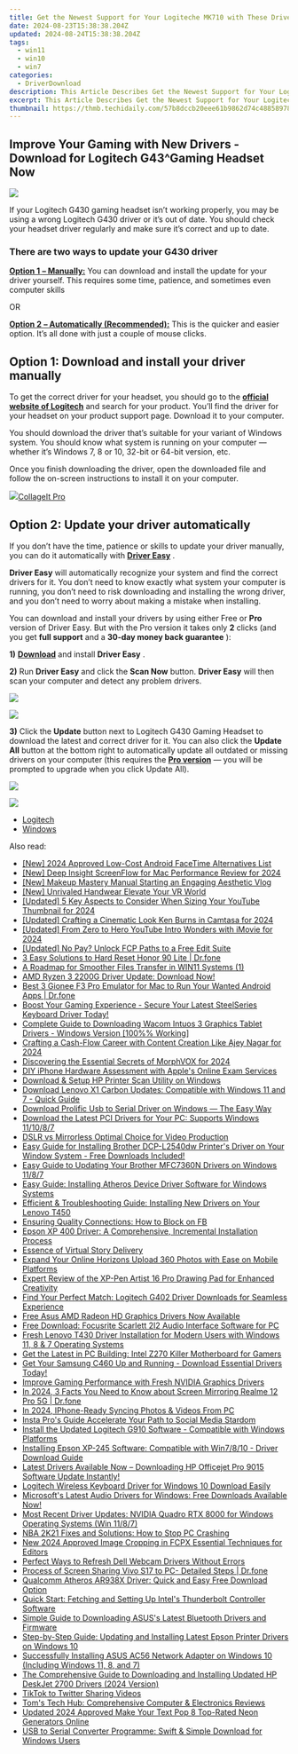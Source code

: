```yaml
---
title: Get the Newest Support for Your Logiteche MK710 with These Driver Downloads
date: 2024-08-23T15:38:38.204Z
updated: 2024-08-24T15:38:38.204Z
tags:
  - win11
  - win10
  - win7
categories:
  - DriverDownload
description: This Article Describes Get the Newest Support for Your Logiteche MK710 with These Driver Downloads
excerpt: This Article Describes Get the Newest Support for Your Logiteche MK710 with These Driver Downloads
thumbnail: https://thmb.techidaily.com/57b8dccb20eee61b9862d74c48858978ad644b0b3c9c032196c655a977f2efc6.jpg
---
```


## Improve Your Gaming with New Drivers - Download for Logitech G43^Gaming Headset Now

![](https://images.drivereasy.com/wp-content/uploads/2018/04/img_5acc6cf8446f7-300x223.jpg)

 If your Logitech G430 gaming headset isn’t working properly, you may be using a wrong Logitech G430 driver or it’s out of date. You should check your headset driver regularly and make sure it’s correct and up to date.

### There are two ways to update your G430 driver

[**Option 1** **– Manually:**](https://tools.techidaily.com/drivereasy/download/) You can download and install the update for your driver yourself. This requires some time, patience, and sometimes even computer skills

OR

[**Option 2** **– Automatically (Recommended):**](https://www.drivereasy.com/knowledge/logitech-g430-gaming-headset-driver-download/#auto) This is the quicker and easier option. It’s all done with just a couple of mouse clicks.

##  Option 1: Download and install your driver manually

 To get the correct driver for your headset, you should go to the **[official website of Logitech](https://www.logitech.com/en-us)**  and search for your product. You’ll find the driver for your headset on your product support page. Download it to your computer.

 You should download the driver that’s suitable for your variant of Windows system. You should know what system is running on your computer — whether it’s Windows 7, 8 or 10, 32-bit or 64-bit version, etc.

 Once you finish downloading the driver, open the downloaded file and follow the on-screen instructions to install it on your computer.

<!-- affiliate ads begin -->
<a href="https://secure.2checkout.com/order/checkout.php?PRODS=4530091&QTY=1&AFFILIATE=108875&CART=1"><img src="https://www.pearlmountainsoft.com/n_img/product/cit_win/banScrn.jpg" border="0">CollageIt Pro</a>
<!-- affiliate ads end -->
##  Option 2: Update your driver automatically

 If you don’t have the time, patience or skills to update your driver manually, you can do it automatically with [**Driver Easy**](https://tools.techidaily.com/drivereasy/download/) .

**Driver Easy**  will automatically recognize your system and find the correct drivers for it. You don’t need to know exactly what system your computer is running, you don’t need to risk downloading and installing the wrong driver, and you don’t need to worry about making a mistake when installing.

 You can download and install your drivers by using either Free or **Pro**  version of Driver Easy. But with the Pro version it takes only **2**  clicks (and you get **full support** and a **30-day money back guarantee** ):

**1)** [**Download**](https://tools.techidaily.com/drivereasy/download/) and install **Driver Easy** .

**2)** Run **Driver Easy** and click the **Scan Now** button. **Driver Easy**  will then scan your computer and detect any problem drivers.

![](https://images.drivereasy.com/wp-content/uploads/2018/03/img_5abddea556a6b.png)

<!-- affiliate ads begin -->
<a href="https://shop.mondly.com/affiliate.php?ACCOUNT=ATISTUDI&AFFILIATE=108875&PATH=https%3A%2F%2Fwww.mondly.com%3FAFFILIATE%3D108875%26RESOURCE%3D%2BGeneral%2B970x90%2B"><img src="https://secure.avangate.com/images/merchant/69c418c33ec2e1a4267fa9bb77fa1428/general-970x90.gif" border="0"></a>
<!-- affiliate ads end -->
**3)**  Click the **Update**  button next to Logitech G430 Gaming Headset to download the latest and correct driver for it. You can also click the **Update All**  button at the bottom right to automatically update all outdated or missing drivers on your computer (this requires the **[Pro version](https://tools.techidaily.com/drivereasy/download/)**  — you will be prompted to upgrade when you click Update All).

![](https://images.drivereasy.com/wp-content/uploads/2018/04/img_5acc7430bb3de.jpg)

<!-- affiliate ads begin -->
<a href="https://secure.2checkout.com/order/checkout.php?PRODS=45152835&QTY=1&AFFILIATE=108875&CART=1"><img src="https://download.terabyteunlimited.com/banners/ad_800x450_d.jpg" border="0"></a>
<!-- affiliate ads end -->
* [Logitech](https://tools.techidaily.com/drivereasy/download/)
* [Windows](https://tools.techidaily.com/drivereasy/download/)

<ins class="adsbygoogle"
     style="display:block"
     data-ad-format="autorelaxed"
     data-ad-client="ca-pub-7571918770474297"
     data-ad-slot="1223367746"></ins>



<ins class="adsbygoogle"
     style="display:block"
     data-ad-client="ca-pub-7571918770474297"
     data-ad-slot="8358498916"
     data-ad-format="auto"
     data-full-width-responsive="true"></ins>

<span class="atpl-alsoreadstyle">Also read:</span>
<div><ul>
<li><a href="https://screen-capture.techidaily.com/new-2024-approved-low-cost-android-facetime-alternatives-list/"><u>[New] 2024 Approved  Low-Cost Android FaceTime Alternatives List</u></a></li>
<li><a href="https://video-screen-grab.techidaily.com/new-deep-insight-screenflow-for-mac-performance-review-for-2024/"><u>[New] Deep Insight  ScreenFlow for Mac Performance Review for 2024</u></a></li>
<li><a href="https://youtube-zero.techidaily.com/akeup-mastery-manual-starting-an-engaging-aesthetic-vlog/"><u>[New] Makeup Mastery Manual  Starting an Engaging Aesthetic Vlog</u></a></li>
<li><a href="https://some-skills.techidaily.com/new-unrivaled-handwear-elevate-your-vr-world/"><u>[New] Unrivaled Handwear  Elevate Your VR World</u></a></li>
<li><a href="https://facebook-video-footage.techidaily.com/updated-5-key-aspects-to-consider-when-sizing-your-youtube-thumbnail-for-2024/"><u>[Updated] 5 Key Aspects to Consider When Sizing Your YouTube Thumbnail for 2024</u></a></li>
<li><a href="https://desktop-recording.techidaily.com/updated-crafting-a-cinematic-look-ken-burns-in-camtasa-for-2024/"><u>[Updated] Crafting a Cinematic Look  Ken Burns in Camtasa for 2024</u></a></li>
<li><a href="https://youtube-sure.techidaily.com/ed-from-zero-to-hero-youtube-intro-wonders-with-imovie-for-2024/"><u>[Updated] From Zero to Hero  YouTube Intro Wonders with iMovie for 2024</u></a></li>
<li><a href="https://extra-skills.techidaily.com/updated-no-pay-unlock-fcp-paths-to-a-free-edit-suite/"><u>[Updated] No Pay? Unlock FCP  Paths to a Free Edit Suite</u></a></li>
<li><a href="https://phone-solutions.techidaily.com/3-easy-solutions-to-hard-reset-honor-90-lite-drfone-by-drfone-reset-android-reset-android/"><u>3 Easy Solutions to Hard Reset Honor 90 Lite | Dr.fone</u></a></li>
<li><a href="https://win11-tips.techidaily.com/a-roadmap-for-smoother-files-transfer-in-win11-systems-1/"><u>A Roadmap for Smoother Files Transfer in WIN11 Systems (1)</u></a></li>
<li><a href="https://win-dash.techidaily.com/amd-ryzen-3-2200g-driver-update-download-now/"><u>AMD Ryzen 3 2200G Driver Update: Download Now!</u></a></li>
<li><a href="https://screen-mirror.techidaily.com/best-3-gionee-f3-pro-emulator-for-mac-to-run-your-wanted-android-apps-drfone-by-drfone-android/"><u>Best 3 Gionee F3 Pro Emulator for Mac to Run Your Wanted Android Apps | Dr.fone</u></a></li>
<li><a href="https://win-dash.techidaily.com/boost-your-gaming-experience-secure-your-latest-steelseries-keyboard-driver-today/"><u>Boost Your Gaming Experience - Secure Your Latest SteelSeries Keyboard Driver Today!</u></a></li>
<li><a href="https://win-dash.techidaily.com/complete-guide-to-downloading-wacom-intuos-3-graphics-tablet-drivers-windows-version-100-working/"><u>Complete Guide to Downloading Wacom Intuos 3 Graphics Tablet Drivers - Windows Version [100%% Working]</u></a></li>
<li><a href="https://youtube-video-recordings.techidaily.com/crafting-a-cash-flow-career-with-content-creation-like-ajey-nagar-for-2024/"><u>Crafting a Cash-Flow Career with Content Creation Like Ajey Nagar for 2024</u></a></li>
<li><a href="https://fox-helps.techidaily.com/discovering-the-essential-secrets-of-morphvox-for-2024/"><u>Discovering the Essential Secrets of MorphVOX for 2024</u></a></li>
<li><a href="https://fox-that.techidaily.com/diy-iphone-hardware-assessment-with-apples-online-exam-services/"><u>DIY iPhone Hardware Assessment with Apple's Online Exam Services</u></a></li>
<li><a href="https://win-dash.techidaily.com/download-and-setup-hp-printer-scan-utility-on-windows/"><u>Download & Setup HP Printer Scan Utility on Windows</u></a></li>
<li><a href="https://win-dash.techidaily.com/download-lenovo-x1-carbon-updates-compatible-with-windows-11-and-7-quick-guide/"><u>Download Lenovo X1 Carbon Updates: Compatible with Windows 11 and 7 - Quick Guide</u></a></li>
<li><a href="https://win-dash.techidaily.com/download-prolific-usb-to-serial-driver-on-windows-the-easy-way/"><u>Download Prolific Usb to Serial Driver on Windows — The Easy Way</u></a></li>
<li><a href="https://win-dash.techidaily.com/download-the-latest-pci-drivers-for-your-pc-supports-windows-111087/"><u>Download the Latest PCI Drivers for Your PC: Supports Windows 11/10/8/7</u></a></li>
<li><a href="https://youtube-lab.techidaily.com/vs-mirrorless-optimal-choice-for-video-production/"><u>DSLR vs Mirrorless  Optimal Choice for Video Production</u></a></li>
<li><a href="https://win-dash.techidaily.com/easy-guide-for-installing-brother-dcp-l2540dw-printers-driver-on-your-window-system-free-downloads-included/"><u>Easy Guide for Installing Brother DCP-L2540dw Printer's Driver on Your Window System - Free Downloads Included!</u></a></li>
<li><a href="https://win-dash.techidaily.com/easy-guide-to-updating-your-brother-mfc7360n-drivers-on-windows-1187/"><u>Easy Guide to Updating Your Brother MFC7360N Drivers on Windows 11/8/7</u></a></li>
<li><a href="https://win-dash.techidaily.com/easy-guide-installing-atheros-device-driver-software-for-windows-systems/"><u>Easy Guide: Installing Atheros Device Driver Software for Windows Systems</u></a></li>
<li><a href="https://win-dash.techidaily.com/efficient-and-troubleshooting-guide-installing-new-drivers-on-your-lenovo-t450/"><u>Efficient & Troubleshooting Guide: Installing New Drivers on Your Lenovo T450</u></a></li>
<li><a href="https://facebook.techidaily.com/ensuring-quality-connections-how-to-block-on-fb/"><u>Ensuring Quality Connections: How to Block on FB</u></a></li>
<li><a href="https://win-dash.techidaily.com/epson-xp-400-driver-a-comprehensive-incremental-installation-process/"><u>Epson XP 400 Driver: A Comprehensive, Incremental Installation Process</u></a></li>
<li><a href="https://extra-tips.techidaily.com/essence-of-virtual-story-delivery/"><u>Essence of Virtual Story Delivery</u></a></li>
<li><a href="https://facebook-video-content.techidaily.com/expand-your-online-horizons-upload-360-photos-with-ease-on-mobile-platforms/"><u>Expand Your Online Horizons  Upload 360 Photos with Ease on Mobile Platforms</u></a></li>
<li><a href="https://youtube-clips.techidaily.com/expert-review-of-the-xp-pen-artist-16-pro-drawing-pad-for-enhanced-creativity/"><u>Expert Review of the XP-Pen Artist 16 Pro Drawing Pad for Enhanced Creativity</u></a></li>
<li><a href="https://win-dash.techidaily.com/find-your-perfect-match-logitech-g402-driver-downloads-for-seamless-experience/"><u>Find Your Perfect Match: Logitech G402 Driver Downloads for Seamless Experience</u></a></li>
<li><a href="https://win-dash.techidaily.com/free-asus-amd-radeon-hd-graphics-drivers-now-available/"><u>Free Asus AMD Radeon HD Graphics Drivers Now Available</u></a></li>
<li><a href="https://win-dash.techidaily.com/free-download-focusrite-scarlett-2i2-audio-interface-software-for-pc/"><u>Free Download: Focusrite Scarlett 2I2 Audio Interface Software for PC</u></a></li>
<li><a href="https://win-dash.techidaily.com/fresh-lenovo-t430-driver-installation-for-modern-users-with-windows-11-8-and-7-operating-systems/"><u>Fresh Lenovo T430 Driver Installation for Modern Users with Windows 11, 8 & 7 Operating Systems</u></a></li>
<li><a href="https://win-dash.techidaily.com/get-the-latest-in-pc-building-intel-z270-killer-motherboard-for-gamers/"><u>Get the Latest in PC Building: Intel Z270 Killer Motherboard for Gamers</u></a></li>
<li><a href="https://win-dash.techidaily.com/1722966924977-get-your-samsung-c460-up-and-running-download-essential-drivers-today/"><u>Get Your Samsung C460 Up and Running - Download Essential Drivers Today!</u></a></li>
<li><a href="https://win-dash.techidaily.com/improve-gaming-performance-with-fresh-nvidia-graphics-drivers/"><u>Improve Gaming Performance with Fresh NVIDIA Graphics Drivers</u></a></li>
<li><a href="https://screen-mirror.techidaily.com/in-2024-3-facts-you-need-to-know-about-screen-mirroring-realme-12-pro-5g-drfone-by-drfone-android/"><u>In 2024, 3 Facts You Need to Know about Screen Mirroring Realme 12 Pro 5G | Dr.fone</u></a></li>
<li><a href="https://article-files.techidaily.com/in-2024-iphone-ready-syncing-photos-and-videos-from-pc/"><u>In 2024, IPhone-Ready  Syncing Photos & Videos From PC</u></a></li>
<li><a href="https://extra-hints.techidaily.com/insta-pros-guide-accelerate-your-path-to-social-media-stardom/"><u>Insta Pro's Guide  Accelerate Your Path to Social Media Stardom</u></a></li>
<li><a href="https://win-dash.techidaily.com/install-the-updated-logitech-g910-software-compatible-with-windows-platforms/"><u>Install the Updated Logitech G910 Software - Compatible with Windows Platforms</u></a></li>
<li><a href="https://win-dash.techidaily.com/installing-epson-xp-245-software-compatible-with-win7810-driver-download-guide/"><u>Installing Epson XP-245 Software: Compatible with Win7/8/10 - Driver Download Guide</u></a></li>
<li><a href="https://win-dash.techidaily.com/latest-drivers-available-now-downloading-hp-officejet-pro-9015-software-update-instantly/"><u>Latest Drivers Available Now – Downloading HP Officejet Pro 9015 Software Update Instantly!</u></a></li>
<li><a href="https://win-dash.techidaily.com/logitech-wireless-keyboard-driver-for-windows-10-download-easily/"><u>Logitech Wireless Keyboard Driver for Windows 10 Download Easily</u></a></li>
<li><a href="https://win-dash.techidaily.com/microsofts-latest-audio-drivers-for-windows-free-downloads-available-now/"><u>Microsoft's Latest Audio Drivers for Windows: Free Downloads Available Now!</u></a></li>
<li><a href="https://win-dash.techidaily.com/most-recent-driver-updates-nvidia-quadro-rtx-8000-for-windows-operating-systems-win-1187/"><u>Most Recent Driver Updates: NVIDIA Quadro RTX 8000 for Windows Operating Systems (Win 11/8/7)</u></a></li>
<li><a href="https://win-solutions.techidaily.com/nba-2k21-fixes-and-solutions-how-to-stop-pc-crashing/"><u>NBA 2K21 Fixes and Solutions: How to Stop PC Crashing</u></a></li>
<li><a href="https://video-creation-software.techidaily.com/new-2024-approved-image-cropping-in-fcpx-essential-techniques-for-editors/"><u>New 2024 Approved Image Cropping in FCPX Essential Techniques for Editors</u></a></li>
<li><a href="https://win-dash.techidaily.com/perfect-ways-to-refresh-dell-webcam-drivers-without-errors/"><u>Perfect Ways to Refresh Dell Webcam Drivers Without Errors</u></a></li>
<li><a href="https://screen-mirror.techidaily.com/process-of-screen-sharing-vivo-s17-to-pc-detailed-steps-drfone-by-drfone-android/"><u>Process of Screen Sharing Vivo S17 to PC- Detailed Steps | Dr.fone</u></a></li>
<li><a href="https://win-dash.techidaily.com/qualcomm-atheros-ar938x-driver-quick-and-easy-free-download-option/"><u>Qualcomm Atheros AR938X Driver: Quick and Easy Free Download Option</u></a></li>
<li><a href="https://win-dash.techidaily.com/quick-start-fetching-and-setting-up-intels-thunderbolt-controller-software/"><u>Quick Start: Fetching and Setting Up Intel's Thunderbolt Controller Software</u></a></li>
<li><a href="https://win-dash.techidaily.com/simple-guide-to-downloading-asuss-latest-bluetooth-drivers-and-firmware/"><u>Simple Guide to Downloading ASUS's Latest Bluetooth Drivers and Firmware</u></a></li>
<li><a href="https://win-dash.techidaily.com/step-by-step-guide-updating-and-installing-latest-epson-printer-drivers-on-windows-10/"><u>Step-by-Step Guide: Updating and Installing Latest Epson Printer Drivers on Windows 10</u></a></li>
<li><a href="https://win-dash.techidaily.com/successfully-installing-asus-ac56-network-adapter-on-windows-10-including-windows-11-8-and-7/"><u>Successfully Installing ASUS AC56 Network Adapter on Windows 10 (Including Windows 11, 8, and 7)</u></a></li>
<li><a href="https://win-dash.techidaily.com/the-comprehensive-guide-to-downloading-and-installing-updated-hp-deskjet-2700-drivers-2024-version/"><u>The Comprehensive Guide to Downloading and Installing Updated HP DeskJet 2700 Drivers (2024 Version)</u></a></li>
<li><a href="https://twitter-videos.techidaily.com/tiktok-to-twitter-sharing-videos/"><u>TikTok to Twitter  Sharing Videos</u></a></li>
<li><a href="https://hardware-tips.techidaily.com/toms-tech-hub-comprehensive-computer-and-electronics-reviews/"><u>Tom's Tech Hub: Comprehensive Computer & Electronics Reviews</u></a></li>
<li><a href="https://smart-video-editing.techidaily.com/updated-2024-approved-make-your-text-pop-8-top-rated-neon-generators-online/"><u>Updated 2024 Approved Make Your Text Pop 8 Top-Rated Neon Generators Online</u></a></li>
<li><a href="https://win-dash.techidaily.com/usb-to-serial-converter-programme-swift-and-simple-download-for-windows-users/"><u>USB to Serial Converter Programme: Swift & Simple Download for Windows Users</u></a></li>
</ul></div>
